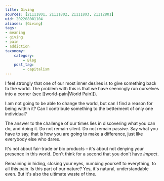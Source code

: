 ```yaml
---
title: Giving
sources: [21111801, 21111802, 21111803, 21112801]
uid: 202208081104
aliases: [Giving]
tags: 
- meaning
- giving
- pain
- addiction 
taxonomy:
    category:
        - Blog
    post_tag:
        - capitalism
---
```


I feel strongly that one of our most inner desires is to give something back to the world. The problem with this is that we have seemingly run ourselves into a corner (see [[world-pain|World Pain]]).

I am not going to be able to change the world, but can I find a reason for being within it? Can I contribute something to the betterment of only one individual? 

The answer to the challenge of our times lies in discovering what you can do, and doing it. Do not remain silent. Do not remain passive. Say what you have to say, that is how you are going to make a difference, just like everybody else who dares.

It's not about fair-trade or bio products – it's about not denying your presence in this world. Don't think for a second that you don't have *impact*.

Remaining in hiding, closing your eyes, numbing yourself to everything, to all this pain. Is this part of our nature? Yes, it's natural, understandable even. But it's also the ultimate waste of time.


